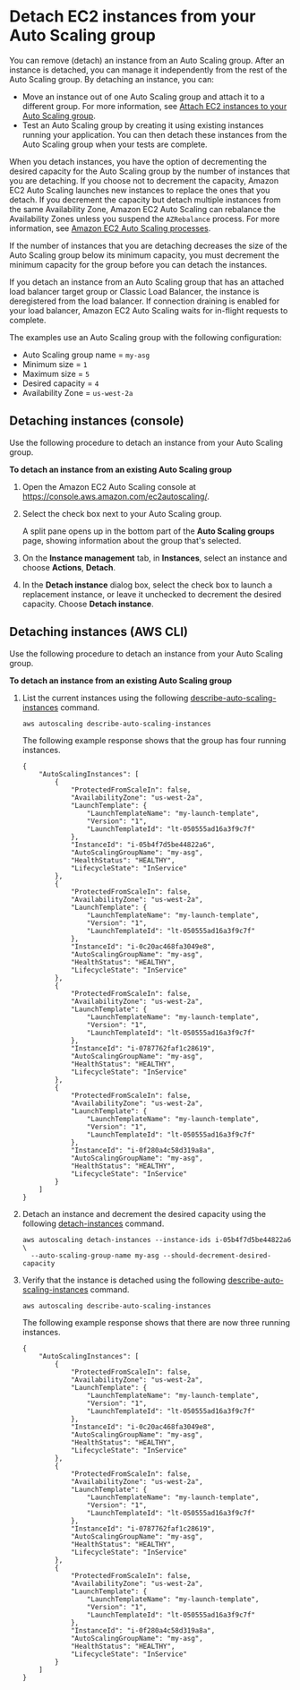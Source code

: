 # Detach EC2 instances from your Auto Scaling group<a name="detach-instance-asg"></a>

You can remove \(detach\) an instance from an Auto Scaling group\. After an instance is detached, you can manage it independently from the rest of the Auto Scaling group\. By detaching an instance, you can:
+ Move an instance out of one Auto Scaling group and attach it to a different group\. For more information, see [Attach EC2 instances to your Auto Scaling group](attach-instance-asg.md)\.
+ Test an Auto Scaling group by creating it using existing instances running your application\. You can then detach these instances from the Auto Scaling group when your tests are complete\.

When you detach instances, you have the option of decrementing the desired capacity for the Auto Scaling group by the number of instances that you are detaching\. If you choose not to decrement the capacity, Amazon EC2 Auto Scaling launches new instances to replace the ones that you detach\. If you decrement the capacity but detach multiple instances from the same Availability Zone, Amazon EC2 Auto Scaling can rebalance the Availability Zones unless you suspend the `AZRebalance` process\. For more information, see [Amazon EC2 Auto Scaling processes](as-suspend-resume-processes.md#process-types)\.

If the number of instances that you are detaching decreases the size of the Auto Scaling group below its minimum capacity, you must decrement the minimum capacity for the group before you can detach the instances\.

If you detach an instance from an Auto Scaling group that has an attached load balancer target group or Classic Load Balancer, the instance is deregistered from the load balancer\. If connection draining is enabled for your load balancer, Amazon EC2 Auto Scaling waits for in\-flight requests to complete\.

The examples use an Auto Scaling group with the following configuration:
+ Auto Scaling group name = `my-asg`
+ Minimum size = `1`
+ Maximum size = `5`
+ Desired capacity = `4`
+ Availability Zone = `us-west-2a`

## Detaching instances \(console\)<a name="detach-instance-console"></a>

Use the following procedure to detach an instance from your Auto Scaling group\.

**To detach an instance from an existing Auto Scaling group**

1. Open the Amazon EC2 Auto Scaling console at [https://console\.aws\.amazon\.com/ec2autoscaling/](https://console.aws.amazon.com/ec2autoscaling/)\.

1. Select the check box next to your Auto Scaling group\.

   A split pane opens up in the bottom part of the **Auto Scaling groups** page, showing information about the group that's selected\. 

1. On the **Instance management** tab, in **Instances**, select an instance and choose **Actions**, **Detach**\.

1. In the **Detach instance** dialog box, select the check box to launch a replacement instance, or leave it unchecked to decrement the desired capacity\. Choose **Detach instance**\.

## Detaching instances \(AWS CLI\)<a name="detach-instance-aws-cli"></a>

Use the following procedure to detach an instance from your Auto Scaling group\.

**To detach an instance from an existing Auto Scaling group**

1. List the current instances using the following [describe\-auto\-scaling\-instances](https://docs.aws.amazon.com/cli/latest/reference/autoscaling/describe-auto-scaling-instances.html) command\.

   ```
   aws autoscaling describe-auto-scaling-instances
   ```

   The following example response shows that the group has four running instances\.

   ```
   {
       "AutoScalingInstances": [
           {
               "ProtectedFromScaleIn": false,
               "AvailabilityZone": "us-west-2a",
               "LaunchTemplate": {
                   "LaunchTemplateName": "my-launch-template",
                   "Version": "1",
                   "LaunchTemplateId": "lt-050555ad16a3f9c7f"
               },
               "InstanceId": "i-05b4f7d5be44822a6",
               "AutoScalingGroupName": "my-asg",
               "HealthStatus": "HEALTHY",
               "LifecycleState": "InService"
           },
           {
               "ProtectedFromScaleIn": false,
               "AvailabilityZone": "us-west-2a",
               "LaunchTemplate": {
                   "LaunchTemplateName": "my-launch-template",
                   "Version": "1",
                   "LaunchTemplateId": "lt-050555ad16a3f9c7f"
               },
               "InstanceId": "i-0c20ac468fa3049e8",
               "AutoScalingGroupName": "my-asg",
               "HealthStatus": "HEALTHY",
               "LifecycleState": "InService"
           },
           {
               "ProtectedFromScaleIn": false,
               "AvailabilityZone": "us-west-2a",
               "LaunchTemplate": {
                   "LaunchTemplateName": "my-launch-template",
                   "Version": "1",
                   "LaunchTemplateId": "lt-050555ad16a3f9c7f"
               },
               "InstanceId": "i-0787762faf1c28619",
               "AutoScalingGroupName": "my-asg",
               "HealthStatus": "HEALTHY",
               "LifecycleState": "InService"
           },
           {
               "ProtectedFromScaleIn": false,
               "AvailabilityZone": "us-west-2a",
               "LaunchTemplate": {
                   "LaunchTemplateName": "my-launch-template",
                   "Version": "1",
                   "LaunchTemplateId": "lt-050555ad16a3f9c7f"
               },
               "InstanceId": "i-0f280a4c58d319a8a",
               "AutoScalingGroupName": "my-asg",
               "HealthStatus": "HEALTHY",
               "LifecycleState": "InService"
           }
       ]
   }
   ```

1. Detach an instance and decrement the desired capacity using the following [detach\-instances](https://docs.aws.amazon.com/cli/latest/reference/autoscaling/detach-instances.html) command\.

   ```
   aws autoscaling detach-instances --instance-ids i-05b4f7d5be44822a6 \
     --auto-scaling-group-name my-asg --should-decrement-desired-capacity
   ```

1. Verify that the instance is detached using the following [describe\-auto\-scaling\-instances](https://docs.aws.amazon.com/cli/latest/reference/autoscaling/describe-auto-scaling-instances.html) command\.

   ```
   aws autoscaling describe-auto-scaling-instances
   ```

   The following example response shows that there are now three running instances\. 

   ```
   {
       "AutoScalingInstances": [
           {
               "ProtectedFromScaleIn": false,
               "AvailabilityZone": "us-west-2a",
               "LaunchTemplate": {
                   "LaunchTemplateName": "my-launch-template",
                   "Version": "1",
                   "LaunchTemplateId": "lt-050555ad16a3f9c7f"
               },
               "InstanceId": "i-0c20ac468fa3049e8",
               "AutoScalingGroupName": "my-asg",
               "HealthStatus": "HEALTHY",
               "LifecycleState": "InService"
           },
           {
               "ProtectedFromScaleIn": false,
               "AvailabilityZone": "us-west-2a",
               "LaunchTemplate": {
                   "LaunchTemplateName": "my-launch-template",
                   "Version": "1",
                   "LaunchTemplateId": "lt-050555ad16a3f9c7f"
               },
               "InstanceId": "i-0787762faf1c28619",
               "AutoScalingGroupName": "my-asg",
               "HealthStatus": "HEALTHY",
               "LifecycleState": "InService"
           },
           {
               "ProtectedFromScaleIn": false,
               "AvailabilityZone": "us-west-2a",
               "LaunchTemplate": {
                   "LaunchTemplateName": "my-launch-template",
                   "Version": "1",
                   "LaunchTemplateId": "lt-050555ad16a3f9c7f"
               },
               "InstanceId": "i-0f280a4c58d319a8a",
               "AutoScalingGroupName": "my-asg",
               "HealthStatus": "HEALTHY",
               "LifecycleState": "InService"
           }
       ]
   }
   ```
